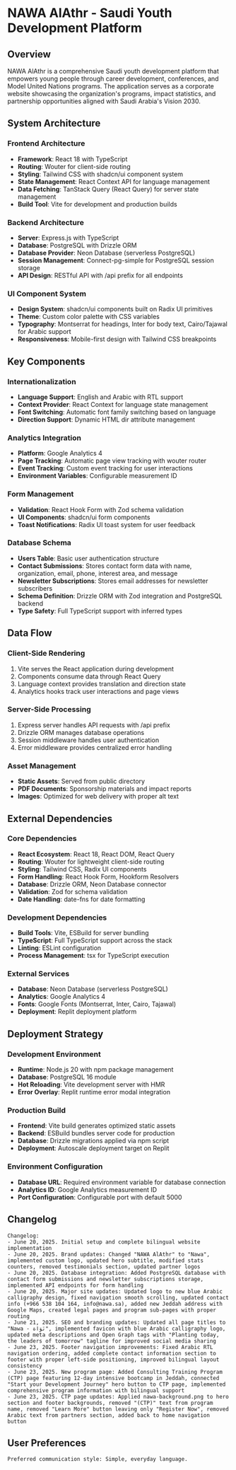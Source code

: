 # NAWA AlAthr - Saudi Youth Development Platform

## Overview

NAWA AlAthr is a comprehensive Saudi youth development platform that empowers young people through career development, conferences, and Model United Nations programs. The application serves as a corporate website showcasing the organization's programs, impact statistics, and partnership opportunities aligned with Saudi Arabia's Vision 2030.

## System Architecture

### Frontend Architecture
- **Framework**: React 18 with TypeScript
- **Routing**: Wouter for client-side routing
- **Styling**: Tailwind CSS with shadcn/ui component system
- **State Management**: React Context API for language management
- **Data Fetching**: TanStack Query (React Query) for server state management
- **Build Tool**: Vite for development and production builds

### Backend Architecture
- **Server**: Express.js with TypeScript
- **Database**: PostgreSQL with Drizzle ORM
- **Database Provider**: Neon Database (serverless PostgreSQL)
- **Session Management**: Connect-pg-simple for PostgreSQL session storage
- **API Design**: RESTful API with /api prefix for all endpoints

### UI Component System
- **Design System**: shadcn/ui components built on Radix UI primitives
- **Theme**: Custom color palette with CSS variables
- **Typography**: Montserrat for headings, Inter for body text, Cairo/Tajawal for Arabic support
- **Responsiveness**: Mobile-first design with Tailwind CSS breakpoints

## Key Components

### Internationalization
- **Language Support**: English and Arabic with RTL support
- **Context Provider**: React Context for language state management
- **Font Switching**: Automatic font family switching based on language
- **Direction Support**: Dynamic HTML dir attribute management

### Analytics Integration
- **Platform**: Google Analytics 4
- **Page Tracking**: Automatic page view tracking with wouter router
- **Event Tracking**: Custom event tracking for user interactions
- **Environment Variables**: Configurable measurement ID

### Form Management
- **Validation**: React Hook Form with Zod schema validation
- **UI Components**: shadcn/ui form components
- **Toast Notifications**: Radix UI toast system for user feedback

### Database Schema
- **Users Table**: Basic user authentication structure
- **Contact Submissions**: Stores contact form data with name, organization, email, phone, interest area, and message
- **Newsletter Subscriptions**: Stores email addresses for newsletter subscribers
- **Schema Definition**: Drizzle ORM with Zod integration and PostgreSQL backend
- **Type Safety**: Full TypeScript support with inferred types

## Data Flow

### Client-Side Rendering
1. Vite serves the React application during development
2. Components consume data through React Query
3. Language context provides translation and direction state
4. Analytics hooks track user interactions and page views

### Server-Side Processing
1. Express server handles API requests with /api prefix
2. Drizzle ORM manages database operations
3. Session middleware handles user authentication
4. Error middleware provides centralized error handling

### Asset Management
- **Static Assets**: Served from public directory
- **PDF Documents**: Sponsorship materials and impact reports
- **Images**: Optimized for web delivery with proper alt text

## External Dependencies

### Core Dependencies
- **React Ecosystem**: React 18, React DOM, React Query
- **Routing**: Wouter for lightweight client-side routing
- **Styling**: Tailwind CSS, Radix UI components
- **Form Handling**: React Hook Form, Hookform Resolvers
- **Database**: Drizzle ORM, Neon Database connector
- **Validation**: Zod for schema validation
- **Date Handling**: date-fns for date formatting

### Development Dependencies
- **Build Tools**: Vite, ESBuild for server bundling
- **TypeScript**: Full TypeScript support across the stack
- **Linting**: ESLint configuration
- **Process Management**: tsx for TypeScript execution

### External Services
- **Database**: Neon Database (serverless PostgreSQL)
- **Analytics**: Google Analytics 4
- **Fonts**: Google Fonts (Montserrat, Inter, Cairo, Tajawal)
- **Deployment**: Replit deployment platform

## Deployment Strategy

### Development Environment
- **Runtime**: Node.js 20 with npm package management
- **Database**: PostgreSQL 16 module
- **Hot Reloading**: Vite development server with HMR
- **Error Overlay**: Replit runtime error modal integration

### Production Build
- **Frontend**: Vite build generates optimized static assets
- **Backend**: ESBuild bundles server code for production
- **Database**: Drizzle migrations applied via npm script
- **Deployment**: Autoscale deployment target on Replit

### Environment Configuration
- **Database URL**: Required environment variable for database connection
- **Analytics ID**: Google Analytics measurement ID
- **Port Configuration**: Configurable port with default 5000

## Changelog

```
Changelog:
- June 20, 2025. Initial setup and complete bilingual website implementation
- June 20, 2025. Brand updates: Changed "NAWA AlAthr" to "Nawa", implemented custom logo, updated hero subtitle, modified stats counters, removed testimonials section, updated partner logos
- June 20, 2025. Database integration: Added PostgreSQL database with contact form submissions and newsletter subscriptions storage, implemented API endpoints for form handling
- June 20, 2025. Major site updates: Updated logo to new blue Arabic calligraphy design, fixed navigation smooth scrolling, updated contact info (+966 538 104 164, info@nawa.sa), added new Jeddah address with Google Maps, created legal pages and program sub-pages with proper routing
- June 21, 2025. SEO and branding updates: Updated all page titles to "Nawa - نَوَاة", implemented favicon with blue Arabic calligraphy logo, updated meta descriptions and Open Graph tags with "Planting today, the leaders of tomorrow" tagline for improved social media sharing
- June 23, 2025. Footer navigation improvements: Fixed Arabic RTL navigation ordering, added complete contact information section to footer with proper left-side positioning, improved bilingual layout consistency
- June 23, 2025. New program page: Added Consulting Training Program (CTP) page featuring 12-day intensive bootcamp in Jeddah, connected "Start your Development Journey" hero button to CTP page, implemented comprehensive program information with bilingual support
- June 23, 2025. CTP page updates: Applied nawa-background.png to hero section and footer backgrounds, removed "(CTP)" text from program name, removed "Learn More" button leaving only "Register Now", removed Arabic text from partners section, added back to home navigation button
```

## User Preferences

```
Preferred communication style: Simple, everyday language.
```